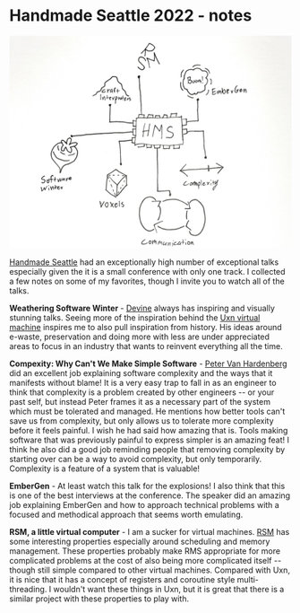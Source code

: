 # Handmade Seattle 2022 - notes

![handmade seattle graph](/handmade-seattle-graph.jpg)

[Handmade Seattle](https://handmade-seattle.com/) had an exceptionally high number of exceptional talks especially given the it is a small conference with only one track. I collected a few notes on some of my favorites, though I invite you to watch all of the talks.

**Weathering Software Winter** - [Devine](https://wiki.xxiivv.com/site/devine_lu_linvega.html) always has inspiring and visually stunning talks. Seeing more of the inspiration behind the [Uxn virtual machine](https://100r.co/site/uxn.html) inspires me to also pull inspiration from history. His ideas around e-waste, preservation and doing more with less are under appreciated areas to focus in an industry that wants to reinvent everything all the time.

**Compexity: Why Can't We Make Simple Software** - [Peter Van Hardenberg](https://twitter.com/pvh) did an excellent job explaining software complexity and the ways that it manifests without blame! It is a very easy trap to fall in as an engineer to think that complexity is a problem created by other engineers -- or your past self, but instead Peter frames it as a necessary part of the system which must be tolerated and managed.
He mentions how better tools can't save us from complexity, but only allows us to tolerate more complexity before it feels painful. I wish he had said how amazing that is. Tools making software that was previously painful to express simpler is an amazing feat!
I think he also did a good job reminding people that removing complexity by starting over can be a way to avoid complexity, but only temporarily. Complexity is a feature of a system that is valuable!

**EmberGen** - At least watch this talk for the explosions! I also think that this is one of the best interviews at the conference. The speaker did an amazing job explaining EmberGen and how to approach technical problems with a focused and methodical approach that seems worth emulating.

**RSM, a little virtual computer** - I am a sucker for virtual machines. [RSM](https://rsms.me/rsm/) has some interesting properties especially around scheduling and memory management. These properties probably make RMS appropriate for more complicated problems at the cost of also being more complicated itself -- though still simple compared to other virtual machines.
Compared with Uxn, it is nice that it has a concept of registers and coroutine style multi-threading. I wouldn't want these things in Uxn, but it is great that there is a similar project with these properties to play with.